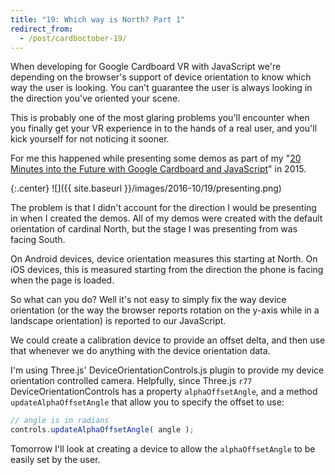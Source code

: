 ```yaml
---
title: "19: Which way is North? Part 1"
redirect_from:
  - /post/cardboctober-19/
---
```


When developing for Google Cardboard VR with JavaScript we're depending on the browser's support of device orientation to know which way the user is looking. You can't guarantee the user is always looking in the direction you've oriented your scene.

<!-- more -->

This is probably one of the most glaring problems you'll encounter when you finally get your VR experience in to the hands of a real user, and you'll kick yourself for not noticing it sooner.

For me this happened while presenting some demos as part of my "[20 Minutes into the Future with Google Cardboard and JavaScript](/post/talk-jsoxford-20-minutes-into-the-future/)" in 2015.

{:.center}
![]({{ site.baseurl }}/images/2016-10/19/presenting.png)

The problem is that I didn't account for the direction I would be presenting in when I created the demos. All of my demos were created with the default orientation of cardinal North, but the stage I was presenting from was facing South.

On Android devices, device orientation measures this starting at North. On iOS devices, this is measured starting from the direction the phone is facing when the page is loaded.

So what can you do? Well it's not easy to simply fix the way device orientation (or the way the browser reports rotation on the y-axis while in a landscape orientation) is reported to our JavaScript.

We could create a calibration device to provide an offset delta, and then use that whenever we do anything with the device orientation data.

I'm using Three.js' DeviceOrientationControls.js plugin to provide my device orientation controlled camera. Helpfully, since Three.js `r77` DeviceOrientationControls has a property `alphaOffsetAngle`, and a method `updateAlphaOffsetAngle` that allow you to specify the offset to use:

```javascript
// angle is in radians
controls.updateAlphaOffsetAngle( angle );
```

Tomorrow I'll look at creating a device to allow the `alphaOffsetAngle` to be easily set by the user.
